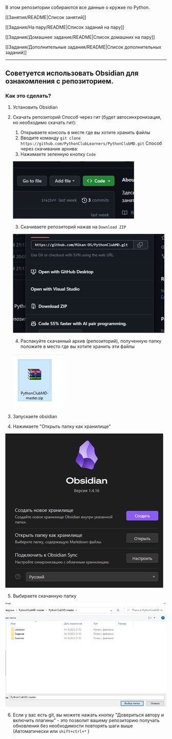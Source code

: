 В этом репозитории собираются все данные о кружке по Python.


[[Занятия/README|Список занятий]]

[[Задания/На пару/README|Список заданий на пару]]

[[Задания/Домашнее задание/README|Список домашних на пару]]

[[Задания/Дополнительные задания/README|Список дополнительных заданий]]



----------


## Советуется использовать Obsidian для ознакомления с репозиторием.

### Как это сделать?

1. Установить Obsidian
2. Скачать репозиторий
		Способ через гит (будет автосинхронизация, но необходимо скачать гит):
	1. Открываете консоль в месте где вы хотите хранить файлы
	2. Вводите команду `git clone https://github.com/PythonClubLearners/PythonClubMD.git`
		Способ через скачивание архива:
	1. Нажимаете зеленную кнопку `Code`
	
	![[Pasted image 20231020231258.png]](https://github.com/Mikan-DS/PythonClubMD/blob/master/src/Pasted%20image%2020231020231258.png)
	
	3. Скачиваете репозиторий нажав на `Download ZIP`
	
	![[Pasted image 20231020231408.png]](https://github.com/Mikan-DS/PythonClubMD/blob/master/src/Pasted%20image%2020231020231408.png)
	
	4. Распакуйте скачанный архив (репозиторий), полученную папку положите в место где вы хотите хранить эти файлы
	
	![[Pasted image 20231020231546.png]](https://github.com/Mikan-DS/PythonClubMD/blob/master/src/Pasted%20image%2020231020231546.png)
	
3. Запускаете obsidian
4. Нажимаете "Открыть папку как хранилище"

![[Pasted image 20231020231712.png]](https://github.com/Mikan-DS/PythonClubMD/blob/master/src/Pasted%20image%2020231020231712.png)

5. Выбираете скачанную папку

![[Pasted image 20231020232129.png]](https://github.com/Mikan-DS/PythonClubMD/blob/master/src/Pasted%20image%2020231020232129.png)

6. Если у вас есть git, вы можете нажать кнопку "Довериться автору и включить плагины" - это позволит вашему репозиторию получать обновления без необходимости повторять шаги выше (Автоматически или `shift+ctrl+*` )





